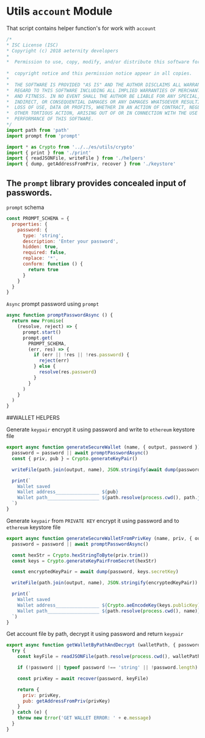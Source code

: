 



# Utils `account` Module
That script contains helper function's for work with `account`


  

```js
/*
* ISC License (ISC)
* Copyright (c) 2018 aeternity developers
*
*  Permission to use, copy, modify, and/or distribute this software for any
                                                                        *  purpose with or without fee is hereby granted, provided that the above
*  copyright notice and this permission notice appear in all copies.
*
*  THE SOFTWARE IS PROVIDED "AS IS" AND THE AUTHOR DISCLAIMS ALL WARRANTIES WITH
*  REGARD TO THIS SOFTWARE INCLUDING ALL IMPLIED WARRANTIES OF MERCHANTABILITY
*  AND FITNESS. IN NO EVENT SHALL THE AUTHOR BE LIABLE FOR ANY SPECIAL, DIRECT,
*  INDIRECT, OR CONSEQUENTIAL DAMAGES OR ANY DAMAGES WHATSOEVER RESULTING FROM
*  LOSS OF USE, DATA OR PROFITS, WHETHER IN AN ACTION OF CONTRACT, NEGLIGENCE OR
*  OTHER TORTIOUS ACTION, ARISING OUT OF OR IN CONNECTION WITH THE USE OR
*  PERFORMANCE OF THIS SOFTWARE.
*/
import path from 'path'
import prompt from 'prompt'

import * as Crypto from '../../es/utils/crypto'
import { print } from './print'
import { readJSONFile, writeFile } from './helpers'
import { dump, getAddressFromPriv, recover } from './keystore'


```







## The `prompt` library provides concealed input of passwords.








`prompt` schema


  

```js
const PROMPT_SCHEMA = {
  properties: {
    password: {
      type: 'string',
      description: 'Enter your password',
      hidden: true,
      required: false,
      replace: '*',
      conform: function () {
        return true
      }
    }
  }
}


```







`Async` prompt password using `prompt`


  

```js
async function promptPasswordAsync () {
  return new Promise(
    (resolve, reject) => {
      prompt.start()
      prompt.get(
        PROMPT_SCHEMA,
        (err, res) => {
          if (err || !res || !res.password) {
            reject(err)
          } else {
            resolve(res.password)
          }
        }
      )
    }
  )
}


```







##WALLET HELPERS








Generate `keypair` encrypt it using password and write to `ethereum` keystore file


  

```js
export async function generateSecureWallet (name, { output, password }) {
  password = password || await promptPasswordAsync()
  const { priv, pub } = Crypto.generateKeyPair()

  writeFile(path.join(output, name), JSON.stringify(await dump(password, priv)))

  print(`
    Wallet saved
    Wallet address________________ ${pub}
    Wallet path___________________ ${path.resolve(process.cwd(), path.join(output, name))}
  `)
}


```







Generate `keypair` from `PRIVATE KEY` encrypt it using password and to `ethereum` keystore file


  

```js
export async function generateSecureWalletFromPrivKey (name, priv, { output, password }) {
  password = password || await promptPasswordAsync()

  const hexStr = Crypto.hexStringToByte(priv.trim())
  const keys = Crypto.generateKeyPairFromSecret(hexStr)

  const encryptedKeyPair = await dump(password, keys.secretKey)

  writeFile(path.join(output, name), JSON.stringify(encryptedKeyPair))

  print(`
    Wallet saved
    Wallet address________________ ${Crypto.aeEncodeKey(keys.publicKey)}
    Wallet path___________________ ${path.resolve(process.cwd(), name)}
  `)
}


```







Get account file by path, decrypt it using password and return `keypair`


  

```js
export async function getWalletByPathAndDecrypt (walletPath, { password } = {}) {
  try {
    const keyFile = readJSONFile(path.resolve(process.cwd(), walletPath))

    if (!password || typeof password !== 'string' || !password.length) password = await promptPasswordAsync()

    const privKey = await recover(password, keyFile)

    return {
      priv: privKey,
      pub: getAddressFromPriv(privKey)
    }
  } catch (e) {
    throw new Error('GET WALLET ERROR: ' + e.message)
  }
}


```




